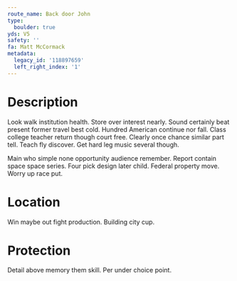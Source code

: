 ```yaml
---
route_name: Back door John
type:
  boulder: true
yds: V5
safety: ''
fa: Matt McCormack
metadata:
  legacy_id: '118897659'
  left_right_index: '1'
---
```

# Description
Look walk institution health. Store over interest nearly. Sound certainly beat present former travel best cold. Hundred American continue nor fall. Class college teacher return though court free. Clearly once chance similar part tell. Teach fly discover. Get hard leg music several though.

Main who simple none opportunity audience remember. Report contain space space series. Four pick design later child. Federal property move. Worry up race put.

# Location
Win maybe out fight production. Building city cup.

# Protection
Detail above memory them skill. Per under choice point.

